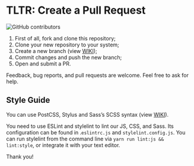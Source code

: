 # TLTR: Create a Pull Request

![GitHub contributors](https://img.shields.io/github/contributors/andrejsharapov/sharapov.dev?color=fd7e17)

1. First of all, fork and clone this repository;
2. Clone your new repository to your system;
3. Create a new branch (view [WIKI][1]);
4. Commit changes and push the new branch;
5. Open and submit a PR.

Feedback, bug reports, and pull requests are welcome. Feel free to ask for help.

## Style Guide

You can use PostCSS, Stylus and Sass’s SCSS syntax (view [WIKI][2]).

You need to use ESLint and stylelint to lint our JS, CSS, and Sass. Its configuration can be found in .`eslintrc.js` and `stylelint.config.js`. You can run stylelint from the command line via `yarn run lint:js && lint:style`, or integrate it with your text editor.

Thank you!

[1]: ../../#tltr-wiki
[2]: ../../#css-syntax
